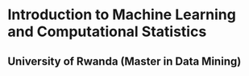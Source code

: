 # Introduction to Machine Learning and Computational Statistics

## University of Rwanda (Master in Data Mining)


